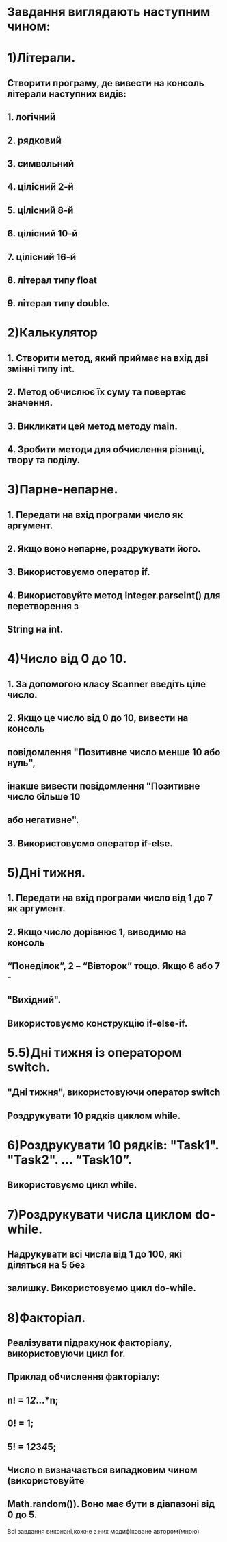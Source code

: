 # Завдання виглядають наступним чином:

# 1)Літерали.
Створити програму, де вивести на консоль літерали наступних
видів:
---
## 1. логічний
## 2. рядковий
## 3. символьний
## 4. цілісний 2-й
## 5. цілісний 8-й
## 6. цілісний 10-й
## 7. цілісний 16-й
## 8. літерал типу float
## 9. літерал типу double.

# 2)Калькулятор
## 1. Створити метод, який приймає на вхід дві змінні типу int.
## 2. Метод обчислює їх суму та повертає значення.
## 3. Викликати цей метод методу main.
## 4. Зробити методи для обчислення різниці, твору та поділу.

# 3)Парне-непарне.
## 1. Передати на вхід програми число як аргумент.
## 2. Якщо воно непарне, роздрукувати його.
## 3. Використовуємо оператор if.
## 4. Використовуйте метод Integer.parseInt() для перетворення з
## String на int.

# 4)Число від 0 до 10.
## 1. За допомогою класу Scanner введіть ціле число.
## 2. Якщо це число від 0 до 10, вивести на консоль
## повідомлення "Позитивне число менше 10 або нуль",
## інакше вивести повідомлення "Позитивне число більше 10
## або негативне".
## 3. Використовуємо оператор if-else.

# 5)Дні тижня.
## 1. Передати на вхід програми число від 1 до 7 як аргумент.
## 2. Якщо число дорівнює 1, виводимо на консоль
## “Понеділок”, 2 – “Вівторок” тощо. Якщо 6 або 7 -
## "Вихідний".
## Використовуємо конструкцію if-else-if.

# 5.5)Дні тижня із оператором switch.
## "Дні тижня", використовуючи оператор switch
## Роздрукувати 10 рядків циклом while.



# 6)Роздрукувати 10 рядків: "Task1". "Task2". ... “Task10”.
## Використовуємо цикл while.

# 7)Роздрукувати числа циклом do-while.
## Надрукувати всі числа від 1 до 100, які діляться на 5 без
## залишку. Використовуємо цикл do-while.

# 8)Факторіал.
## Реалізувати підрахунок факторіалу, використовуючи цикл for.
## Приклад обчислення факторіалу:
## n! = 1*2*...*n;
## 0! = 1;
## 5! = 1*2*3*4*5;
## Число n визначається випадковим чином (використовуйте
## Math.random()). Воно має бути в діапазоні від 0 до 5.


Всі завдання виконані,кожне з них модифіковане автором(мною)